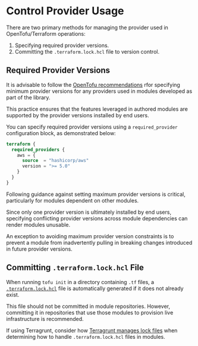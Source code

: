# Control Provider Usage

There are two primary methods for managing the provider used in OpenTofu/Terraform operations:

1. Specifying required provider versions.
2. Committing the `.terraform.lock.hcl` file to version control.
   
## Required Provider Versions

It is advisable to follow the [OpenTofu recommendations](https://opentofu.org/docs/language/providers/requirements/#best-practices-for-provider-versions) rfor specifying minimum provider versions for any providers used in modules developed as part of the library.

This practice ensures that the features leveraged in authored modules are supported by the provider versions installed by end users. 

You can specify required provider versions using a `required_provider` configuration block, as demonstrated below:

```terraform
terraform {
  required_providers {
    aws = {
      source  = "hashicorp/aws"
      version = ">= 5.0"
    }
  }
}
```
Following guidance against setting maximum provider versions is critical, particularly for modules dependent on other modules.

Since only one provider version is ultimately installed by end users, specifying conflicting provider versions across module dependencies can render modules unusable.

An exception to avoiding maximum provider version constraints is to prevent a module from inadvertently pulling in breaking changes introduced in future provider versions.

## Committing `.terraform.lock.hcl` File

When running `tofu init` in a directory containing `.tf` files, a [`.terraform.lock.hcl`](https://opentofu.org/docs/language/files/dependency-lock) file is automatically generated if it does not already exist.

This file should not be committed in module repositories. However, committing it in repositories that use those modules to provision live infrastructure is recommended.

If using Terragrunt, consider how [Terragrunt manages lock files](https://terragrunt.gruntwork.io/docs/features/lock-file-handling/) when determining how to handle `.terraform.lock.hcl` files in modules.
